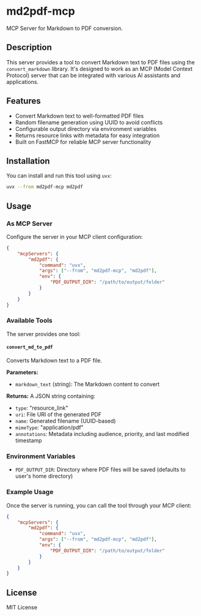 # md2pdf-mcp

MCP Server for Markdown to PDF conversion.

## Description

This server provides a tool to convert Markdown text to PDF files using the `convert_markdown` library. It's designed to work as an MCP (Model Context Protocol) server that can be integrated with various AI assistants and applications.

## Features

- Convert Markdown text to well-formatted PDF files
- Random filename generation using UUID to avoid conflicts
- Configurable output directory via environment variables
- Returns resource links with metadata for easy integration
- Built on FastMCP for reliable MCP server functionality

## Installation

You can install and run this tool using `uvx`:

```bash
uvx --from md2pdf-mcp md2pdf
```

## Usage

### As MCP Server

Configure the server in your MCP client configuration:

```json
{
    "mcpServers": {
        "md2pdf": {
            "command": "uvx",
            "args": ["--from", "md2pdf-mcp", "md2pdf"],
            "env": {
                "PDF_OUTPUT_DIR": "/path/to/output/folder"
            }
        }
    }
}
```

### Available Tools

The server provides one tool:

#### `convert_md_to_pdf`

Converts Markdown text to a PDF file.

**Parameters:**
- `markdown_text` (string): The Markdown content to convert

**Returns:**
A JSON string containing:
- `type`: "resource_link"
- `uri`: File URI of the generated PDF
- `name`: Generated filename (UUID-based)
- `mimeType`: "application/pdf"
- `annotations`: Metadata including audience, priority, and last modified timestamp

### Environment Variables

- `PDF_OUTPUT_DIR`: Directory where PDF files will be saved (defaults to user's home directory)

### Example Usage

Once the server is running, you can call the tool through your MCP client:

```json
{
    "mcpServers": {
        "md2pdf": {
            "command": "uvx",
            "args": ["--from", "md2pdf-mcp", "md2pdf"],
            "env": {
                "PDF_OUTPUT_DIR": "/path/to/output/folder"
            }
        }
    }
}
```

## License

MIT License